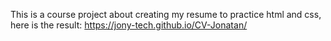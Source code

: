 This is a course project about creating my resume to practice html and css, here is the result:
https://jony-tech.github.io/CV-Jonatan/
